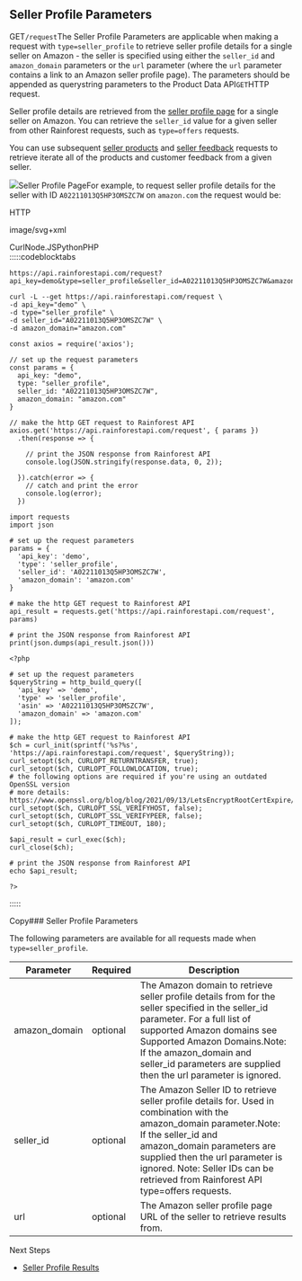 Seller Profile Parameters
-------------------------

GET`/request`The Seller Profile Parameters are applicable when making a request with `type=seller_profile` to retrieve seller profile details for a single seller on Amazon - the seller is specified using either the `seller_id` and `amazon_domain` parameters or the `url` parameter (where the `url` parameter contains a link to an Amazon seller profile page). The parameters should be appended as querystring parameters to the Product Data API`GET`HTTP request.

Seller profile details are retrieved from the [seller profile page](https://www.amazon.com/sp?seller=A02211013Q5HP3OMSZC7W) for a single seller on Amazon. You can retrieve the `seller_id` value for a given seller from other Rainforest requests, such as `type=offers` requests.

You can use subsequent [seller products](/docs/product-data-api/parameters/seller-products) and [seller feedback](/docs/product-data-api/parameters/seller-feedback) requests to retrieve iterate all of the products and customer feedback from a given seller.

![](https://apiimages.imgix.net/rainforestapi/images/png/docs/seller_profile.png?auto=format&ixlib=react-9.5.1-beta.1&w=600)Seller Profile PageFor example, to request seller profile details for the seller with ID `A02211013Q5HP3OMSZC7W` on `amazon.com` the request would be:



HTTP



image/svg+xml
































CurlNode.JSPythonPHP  
:::::codeblocktabs


```
https://api.rainforestapi.com/request?api_key=demo&type=seller_profile&seller_id=A02211013Q5HP3OMSZC7W&amazon_domain=amazon.com
```

```
curl -L --get https://api.rainforestapi.com/request \
-d api_key="demo" \
-d type="seller_profile" \
-d seller_id="A02211013Q5HP3OMSZC7W" \
-d amazon_domain="amazon.com"
```

```
const axios = require('axios');

// set up the request parameters
const params = {
  api_key: "demo",
  type: "seller_profile",
  seller_id: "A02211013Q5HP3OMSZC7W",
  amazon_domain: "amazon.com"
}

// make the http GET request to Rainforest API
axios.get('https://api.rainforestapi.com/request', { params })
  .then(response => {

    // print the JSON response from Rainforest API
    console.log(JSON.stringify(response.data, 0, 2));

  }).catch(error => {
    // catch and print the error
    console.log(error);
  })
```

```
import requests
import json

# set up the request parameters
params = {
  'api_key': 'demo',
  'type': 'seller_profile',
  'seller_id': 'A02211013Q5HP3OMSZC7W',
  'amazon_domain': 'amazon.com'
}

# make the http GET request to Rainforest API
api_result = requests.get('https://api.rainforestapi.com/request', params)

# print the JSON response from Rainforest API
print(json.dumps(api_result.json()))
```

```
<?php
      
# set up the request parameters
$queryString = http_build_query([
  'api_key' => 'demo',
  'type' => 'seller_profile',
  'asin' => 'A02211013Q5HP3OMSZC7W',
  'amazon_domain' => 'amazon.com'
]);

# make the http GET request to Rainforest API
$ch = curl_init(sprintf('%s?%s', 'https://api.rainforestapi.com/request', $queryString));
curl_setopt($ch, CURLOPT_RETURNTRANSFER, true);
curl_setopt($ch, CURLOPT_FOLLOWLOCATION, true);
# the following options are required if you're using an outdated OpenSSL version
# more details: https://www.openssl.org/blog/blog/2021/09/13/LetsEncryptRootCertExpire/
curl_setopt($ch, CURLOPT_SSL_VERIFYHOST, false);
curl_setopt($ch, CURLOPT_SSL_VERIFYPEER, false);
curl_setopt($ch, CURLOPT_TIMEOUT, 180);

$api_result = curl_exec($ch);
curl_close($ch);

# print the JSON response from Rainforest API
echo $api_result;

?>
```
  
:::::

Copy### Seller Profile Parameters

The following parameters are available for all requests made when `type=seller_profile`.

| Parameter | Required | Description |
| --- | --- | --- |
| amazon\_domain | optional | The Amazon domain to retrieve seller profile details from for the seller specified in the seller\_id parameter. For a full list of supported Amazon domains see Supported Amazon Domains.Note: If the amazon\_domain and seller\_id parameters are supplied then the url parameter is ignored. |
| seller\_id | optional | The Amazon Seller ID to retrieve seller profile details for. Used in combination with the amazon\_domain parameter.Note: If the seller\_id and amazon\_domain parameters are supplied then the url parameter is ignored. Note: Seller IDs can be retrieved from Rainforest API type=offers requests. |
| url | optional | The Amazon seller profile page URL of the seller to retrieve results from. |
Next Steps

* [Seller Profile Results](/docs/product-data-api/results/seller-profile)
